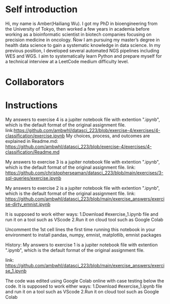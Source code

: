 # Self introduction
Hi, my name is Amber(Hailiang Wu). I got my PhD in bioengineering from the University of Tokyo, then worked a few years in academia before working as a bioinformatic scientist in biotech companies focusing on precision medicine in oncology.
Ñow I am pursuing my master’s degree in health data science to gain a systematic knowledge in data science. 
In my previous position, I developed several automated NGS pipelines including WES and WGS.
I aim to systematically learn Python and prepare myself for a technical interview at a LeetCode medium difficulty level.

# Collaborators

# Instructions
My answers to exercise 4 is a jupiter notebook file with extention ".ipynb", which is the default format of the original assignment file. 
link:https://github.com/ambwhl/datasci_223/blob/exercise-4/exercises/4-classification/exercise.ipynb
My choices, process, and outcomes are explained in Readme.md: 
https://github.com/ambwhl/datasci_223/blob/exercise-4/exercises/4-classification/Readme.md

My answers to exercise 3 is a jupiter notebook file with extention ".ipynb", which is the default format of the original assignment file. 
link: https://github.com/christopherseaman/datasci_223/blob/main/exercises/3-sql-queries/exercise.ipynb

My answers to exercise 2 is a jupiter notebook file with extention ".ipynb", which is the default format of the original assignment file. 
link: https://github.com/ambwhl/datasci_223/blob/main/exercise_answers/exercise-dirty_emnist.ipynb

It is supposed to work either ways:
1.Download #exercise_1.ipynb file and run it on a tool such as VScode
2.Run it on cloud tool such as Google Colab 

Uncomment the 1st cell lines the first time running this notebook in your environment to install pandas, numpy, emnist, matplotlib, emnist packages

History:
My answers to exercise 1 is a jupiter notebook file with extention ".ipynb", which is the default format of the original assignment file. 

link: https://github.com/ambwhl/datasci_223/blob/main/exercise_answers/exercise_1.ipynb

The code was edited using Google Colab online with case testing below the code.
It is supposed to work either ways:
1.Download #exercise_1.ipynb file and run it on a tool such as VScode
2.Run it on cloud tool such as Google Colab 

